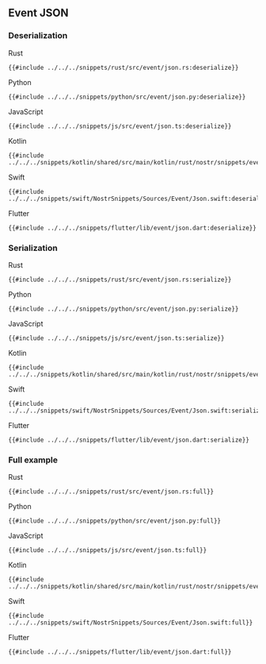 ## Event JSON

### Deserialization

<custom-tabs category="lang">

<div slot="title">Rust</div>
<section>

```rust,ignore
{{#include ../../../snippets/rust/src/event/json.rs:deserialize}}
```

</section>

<div slot="title">Python</div>
<section>

```python,ignore
{{#include ../../../snippets/python/src/event/json.py:deserialize}}
```

</section>

<div slot="title">JavaScript</div>
<section>

```typescript,ignore
{{#include ../../../snippets/js/src/event/json.ts:deserialize}}
```

</section>

<div slot="title">Kotlin</div>
<section>

```kotlin,ignore
{{#include ../../../snippets/kotlin/shared/src/main/kotlin/rust/nostr/snippets/event/Json.kt:deserialize}}
```

</section>

<div slot="title">Swift</div>
<section>

```swift,ignore
{{#include ../../../snippets/swift/NostrSnippets/Sources/Event/Json.swift:deserialize}}
```

</section>

<div slot="title">Flutter</div>
<section>

```dart,ignore
{{#include ../../../snippets/flutter/lib/event/json.dart:deserialize}}
```

</section>
</custom-tabs>

### Serialization

<custom-tabs category="lang">

<div slot="title">Rust</div>
<section>

```rust,ignore
{{#include ../../../snippets/rust/src/event/json.rs:serialize}}
```

</section>

<div slot="title">Python</div>
<section>

```python,ignore
{{#include ../../../snippets/python/src/event/json.py:serialize}}
```

</section>

<div slot="title">JavaScript</div>
<section>

```typescript,ignore
{{#include ../../../snippets/js/src/event/json.ts:serialize}}
```

</section>

<div slot="title">Kotlin</div>
<section>

```kotlin,ignore
{{#include ../../../snippets/kotlin/shared/src/main/kotlin/rust/nostr/snippets/event/Json.kt:serialize}}
```

</section>

<div slot="title">Swift</div>
<section>

```swift,ignore
{{#include ../../../snippets/swift/NostrSnippets/Sources/Event/Json.swift:serialize}}
```

</section>

<div slot="title">Flutter</div>
<section>

```dart,ignore
{{#include ../../../snippets/flutter/lib/event/json.dart:serialize}}
```

</section>
</custom-tabs>

### Full example

<custom-tabs category="lang">

<div slot="title">Rust</div>
<section>

```rust,ignore
{{#include ../../../snippets/rust/src/event/json.rs:full}}
```

</section>

<div slot="title">Python</div>
<section>

```python,ignore
{{#include ../../../snippets/python/src/event/json.py:full}}
```

</section>

<div slot="title">JavaScript</div>
<section>

```typescript,ignore
{{#include ../../../snippets/js/src/event/json.ts:full}}
```

</section>

<div slot="title">Kotlin</div>
<section>

```kotlin,ignore
{{#include ../../../snippets/kotlin/shared/src/main/kotlin/rust/nostr/snippets/event/Json.kt:full}}
```

</section>

<div slot="title">Swift</div>
<section>

```swift,ignore
{{#include ../../../snippets/swift/NostrSnippets/Sources/Event/Json.swift:full}}
```

</section>

<div slot="title">Flutter</div>
<section>

```dart,ignore
{{#include ../../../snippets/flutter/lib/event/json.dart:full}}
```

</section>
</custom-tabs>
